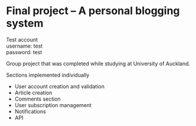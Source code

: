 # Final project &ndash; A personal blogging system

Test account <br />
username: test <br />
password: test

Group project that was completed while studying at University of Auckland.

Sections implemented individually

-   User account creation and validation
-   Article creation
-   Comments section
-   User subscription management
-   Notifications
-   API
